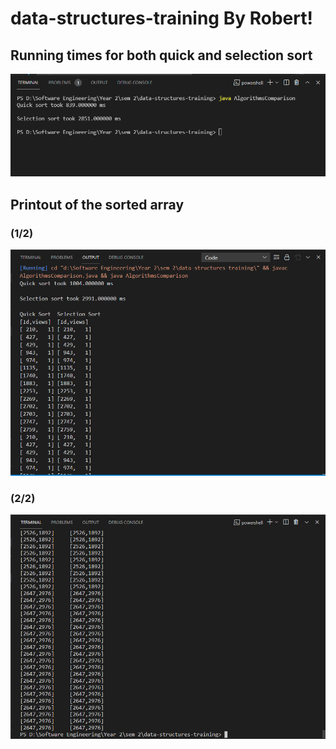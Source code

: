 # data-structures-training By Robert!
## Running times for both quick and selection sort
<img src="running times.PNG">

## Printout of the sorted array

### (1/2)
<img src="sample printout of sorted songs.PNG">

### (2/2)
<img src="output last part.PNG">
